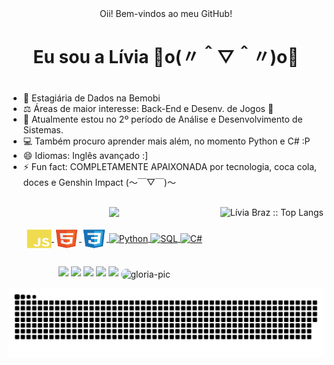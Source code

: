 <div align="center">
Oii! Bem-vindos ao meu GitHub!
<h1> Eu sou a Lívia 🌹o(〃＾▽＾〃)o🌹 <h1>
  
</div>
  
- 🎉 Estagiária de Dados na Bemobi
- ⚖ Áreas de maior interesse: Back-End e Desenv. de Jogos 🥰
- 🌱 Atualmente estou no 2º período de Análise e Desenvolvimento de Sistemas.
- 💻 Também procuro aprender mais além, no momento Python e C# :P
- 😄 Idiomas: Inglês avançado :]
- ⚡ Fun fact: COMPLETAMENTE APAIXONADA por tecnologia, coca cola, doces e Genshin Impact (～￣▽￣)～

 ## 
  
<div align= "center">
  <a href="https://github.com/liviabraz">
  <img height="130em" src="https://github-readme-stats.vercel.app/api?username=liviabraz&show_icons=true&theme=midnight-purple&include_all_commits=true&count_private=true"/>
  <img style="float: right;" height="130em" src="https://github-readme-stats.vercel.app/api/top-langs/?username=liviabraz&langs_count=10&theme=midnight-purple&layout=compact" alt="Lívia Braz :: Top Langs" />
</div>

<div align="center" style="display: inline_block"><br>
  <img align="center" alt="JS" height="30" width="40" src="https://raw.githubusercontent.com/devicons/devicon/master/icons/javascript/javascript-plain.svg">
  <img align="center" alt="HTML" height="30" width="40" src="https://raw.githubusercontent.com/devicons/devicon/master/icons/html5/html5-original.svg">
  <img align="center" alt="CSS" height="30" width="40" src="https://raw.githubusercontent.com/devicons/devicon/master/icons/css3/css3-original.svg">
  <img align="center" alt="Python" height="30" width="40" src="https://cdn.jsdelivr.net/gh/devicons/devicon/icons/python/python-original.svg">
  <img align="center" alt="SQL" height="30" width="40" src="https://cdn.jsdelivr.net/gh/devicons/devicon/icons/postgresql/postgresql-original.svg">
  <img align="center" alt="C#" height="30" width="40" src="https://cdn.jsdelivr.net/gh/devicons/devicon/icons/csharp/csharp-original.svg">
          
</div>
  
 ##
 
<div align="center" style="display: inline_block">  
  <a href="https://instagram.com/mrslonli" target="_blank"><img src="https://img.shields.io/badge/-Instagram-%23E4405F?style=for-the-badge&logo=instagram&logoColor=white" target="_blank"></a>
 	<a href="https://www.twitch.tv/glorinyaa" target="_blank"><img src="https://img.shields.io/badge/Twitch-9146FF?style=for-the-badge&logo=twitch&logoColor=white" target="_blank"></a>
  <a href="mailto:revoltz.282@gmail.com"><img src="https://img.shields.io/badge/-Gmail-%23333?style=for-the-badge&logo=gmail&logoColor=white" target="_blank"></a>
  <a href="https://www.linkedin.com/in/liviabraz/" target="_blank"><img src="https://img.shields.io/badge/-LinkedIn-%230077B5?style=for-the-badge&logo=linkedin&logoColor=white" target="_blank"></a> 
  <a href="https://open.spotify.com/user/oueukk72u79qtuhiayjhf0z6u?si=YQKvmWrURsur7a_hCD6_Sg&utm_source=copy-link" target="_blank"><img src="https://img.shields.io/badge/Spotify-1ED760?&style=for-the-badge&logo=spotify&logoColor=white" target="_blank"></a>
  <img align="center" alt="gloria-pic" height="220" style="border-radius:40px;" src="https://cdn.picrew.me/shareImg/org/202211/1472643_b4Gx1Nb8.png">
  
   ![Snake animation](https://github.com/liviabraz/liviabraz/blob/output/github-contribution-grid-snake.svg)
  
</div>
 
  
  
  
